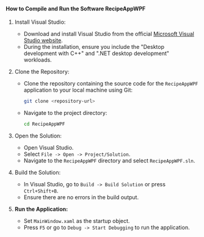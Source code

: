 ﻿
####  How to Compile and Run the Software RecipeAppWPF

1. Install Visual Studio:

   - Download and install Visual Studio from the official [Microsoft Visual Studio website](https://visualstudio.microsoft.com/).
   - During the installation, ensure you include the "Desktop development with C++" and ".NET desktop development" workloads.

2. Clone the Repository:

   - Clone the repository containing the source code for the `RecipeAppWPF` application to your local machine using Git:
     ```sh
     git clone <repository-url>
     ```
   - Navigate to the project directory:
     ```sh
     cd RecipeAppWPF
     ```

3. Open the Solution:

   - Open Visual Studio.
   - Select `File -> Open -> Project/Solution`.
   - Navigate to the `RecipeAppWPF` directory and select `RecipeAppWPF.sln`.

4. Build the Solution:

   - In Visual Studio, go to `Build -> Build Solution` or press `Ctrl+Shift+B`.
   - Ensure there are no errors in the build output.

5. **Run the Application:**
   - Set `MainWindow.xaml` as the startup object.
   - Press `F5` or go to `Debug -> Start Debugging` to run the application.

